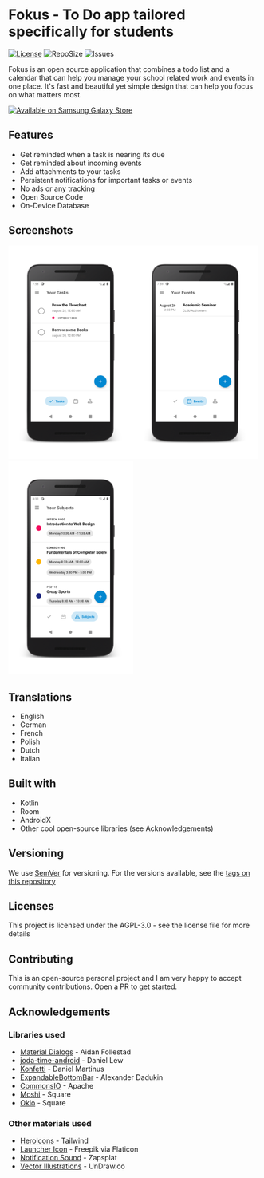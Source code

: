 # Fokus - To Do app tailored specifically for students
[![License](https://img.shields.io/github/license/reichsadmiral/fokus-android)](https://www.gnu.org/licenses/agpl-3.0.en.html)
![RepoSize](https://img.shields.io/github/repo-size/reichsadmiral/fokus-android)
![Issues](https://img.shields.io/github/issues/reichsadmiral/fokus-android)

Fokus is an open source application that combines a todo list and a calendar that can help you manage your school related work and events in one place. It's fast and beautiful yet simple design that can help you focus on what matters most.

<a href="https://galaxy.store/fokus"><img src="https://img.samsungapps.com/seller/images/badges/galaxyStore/png_big/GalaxyStore_English.png" width="30%" alt="Available on Samsung Galaxy Store" style="max-width: 100%; height: auto;"></a>

## Features
* Get reminded when a task is nearing its due
* Get reminded about incoming events
* Add attachments to your tasks
* Persistent notifications for important tasks or events
* No ads or any tracking
* Open Source Code
* On-Device Database

## Screenshots
<img src="art/1-tasks.png" width="250"><img src="art/2-events.png" width="250"><img src="art/3-tags.png" width="250">

## Translations
* English
* German
* French
* Polish
* Dutch
* Italian

## Built with
* Kotlin
* Room
* AndroidX
* Other cool open-source libraries (see Acknowledgements)

## Versioning
We use [SemVer](http://www.semver.org) for versioning. For the versions available, see the [tags on this repository](https://github.com/isaiahcollins02/fokus/tags)

## Licenses
This project is licensed under the AGPL-3.0 - see the license file for more details

## Contributing
This is an open-source personal project and I am very happy to accept community contributions. Open a PR to get started.

## Acknowledgements

### Libraries used
* [Material Dialogs](https://github.com/afollestad/material-dialogs) - Aidan Follestad
* [joda-time-android](https://github.com/dlew/joda-time-android) - Daniel Lew
* [Konfetti](https://github.com/DanielMartinus/Konfetti) - Daniel Martinus
* [ExpandableBottomBar](https://github.com/st235/ExpandableBottomBar) - Alexander Dadukin
* [CommonsIO](https://commons.apache.org/proper/commons-io/) - Apache
* [Moshi](https://github.com/square/moshi) - Square
* [Okio](https://github.com/square/okio) - Square

### Other materials used
* [HeroIcons](https://www.heroicons.dev) - Tailwind
* [Launcher Icon](https://www.flaticon.com/authors/freepik) - Freepik via Flaticon
* [Notification Sound](https://www.zapsplat.com/music/ui-alert-prompt-warm-wooden-mallet-style-notification-tone-generic-11/) - Zapsplat
* [Vector Illustrations](https://www.undraw.co) - UnDraw.co
